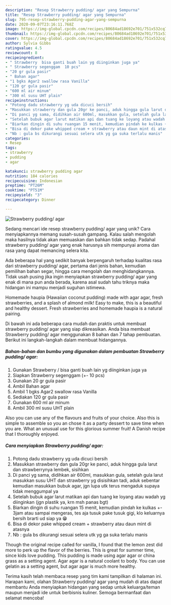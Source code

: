 ```yaml
---
description: "Resep Strawberry pudding/ agar yang Sempurna"
title: "Resep Strawberry pudding/ agar yang Sempurna"
slug: 795-resep-strawberry-pudding-agar-yang-sempurna
date: 2020-09-07T23:16:11.768Z
image: https://img-global.cpcdn.com/recipes/80684ad18692e701/751x532cq70/strawberry-pudding-agar-foto-resep-utama.jpg
thumbnail: https://img-global.cpcdn.com/recipes/80684ad18692e701/751x532cq70/strawberry-pudding-agar-foto-resep-utama.jpg
cover: https://img-global.cpcdn.com/recipes/80684ad18692e701/751x532cq70/strawberry-pudding-agar-foto-resep-utama.jpg
author: Sylvia Gibbs
ratingvalue: 4.5
reviewcount: 8
recipeingredient:
- " Strawberry  bisa ganti buah lain yg diinginkan juga ya"
- " Strawberry segenggam  10 pcs"
- "20 gr gula pasir"
- " Bahan agar"
- "1 bgks Agar2 swallow rasa Vanilla"
- "120 gr gula pasir"
- "600 ml air minum"
- "300 ml susu UHT plain"
recipeinstructions:
- "Potong dadu strawberry yg uda dicuci bersih"
- "Masukkan strawberry dan gula 20gr ke panci, aduk hingga gula larut dan strawberrynya lembek, sisihkan"
- "Di panci yg sama, didihkan air 600ml, masukkan gula, setelah gula larut masukkan susu UHT dan strawberry yg disisihkan tadi, aduk sebentar kemudian masukkan bubuk agar, jgn lupa utk terus mengaduk supaya tidak menggumpal ya"
- "Setelah bubuk agar larut matikan api dan tuang ke loyang atau wadah yg diinginkan (jgn plastik ya, krn msh panas bgt)"
- "Biarkan dingin di suhu ruangan 15 menit, kemudian pindah ke kulkas +- 3jam atau sampai mengeras, tes aja tusuk pake tusuk gigi, klo keluarnya bersih brarti ud siap ya 😁"
- "Bisa di dekor pake whipped cream + strawberry atau daun mint di atasnya"
- "Nb : gula bs dikurangi sesuai selera utk yg ga suka terlalu manis"
categories:
- Resep
tags:
- strawberry
- pudding
- agar

katakunci: strawberry pudding agar 
nutrition: 184 calories
recipecuisine: Indonesian
preptime: "PT26M"
cooktime: "PT51M"
recipeyield: "3"
recipecategory: Dinner

---
```



![Strawberry pudding/ agar](https://img-global.cpcdn.com/recipes/80684ad18692e701/751x532cq70/strawberry-pudding-agar-foto-resep-utama.jpg)

Sedang mencari ide resep strawberry pudding/ agar yang unik? Cara menyiapkannya memang susah-susah gampang. Kalau salah mengolah maka hasilnya tidak akan memuaskan dan bahkan tidak sedap. Padahal strawberry pudding/ agar yang enak harusnya sih mempunyai aroma dan rasa yang dapat memancing selera kita.

Ada beberapa hal yang sedikit banyak berpengaruh terhadap kualitas rasa dari strawberry pudding/ agar, pertama dari jenis bahan, kemudian pemilihan bahan segar, hingga cara mengolah dan menghidangkannya. Tidak usah pusing jika ingin menyiapkan strawberry pudding/ agar yang enak di mana pun anda berada, karena asal sudah tahu triknya maka hidangan ini mampu menjadi suguhan istimewa.

Homemade haupia (Hawaiian coconut pudding) made with agar agar, fresh strawberries, and a splash of almond milk! Easy to make, this is a beautiful and healthy dessert. Fresh strawberries and homemade haupia is a natural pairing.


Di bawah ini ada beberapa cara mudah dan praktis untuk membuat strawberry pudding/ agar yang siap dikreasikan. Anda bisa membuat Strawberry pudding/ agar menggunakan 8 bahan dan 7 tahap pembuatan. Berikut ini langkah-langkah dalam membuat hidangannya.

<!--inarticleads1-->

##### Bahan-bahan dan bumbu yang digunakan dalam pembuatan Strawberry pudding/ agar:

1. Gunakan  Strawberry / bisa ganti buah lain yg diinginkan juga ya
1. Siapkan  Strawberry segenggam (+- 10 pcs)
1. Gunakan 20 gr gula pasir
1. Ambil  Bahan agar
1. Ambil 1 bgks Agar2 swallow rasa Vanilla
1. Sediakan 120 gr gula pasir
1. Gunakan 600 ml air minum
1. Ambil 300 ml susu UHT plain


Also you can use any of the flavours and fruits of your choice. Also this is simple to assemble so you an chose it as a party dessert to save time when you are. What an unusual use for this glorious summer fruit! A Danish recipe that I thoroughly enjoyed. 

<!--inarticleads2-->

##### Cara menyiapkan Strawberry pudding/ agar:

1. Potong dadu strawberry yg uda dicuci bersih
1. Masukkan strawberry dan gula 20gr ke panci, aduk hingga gula larut dan strawberrynya lembek, sisihkan
1. Di panci yg sama, didihkan air 600ml, masukkan gula, setelah gula larut masukkan susu UHT dan strawberry yg disisihkan tadi, aduk sebentar kemudian masukkan bubuk agar, jgn lupa utk terus mengaduk supaya tidak menggumpal ya
1. Setelah bubuk agar larut matikan api dan tuang ke loyang atau wadah yg diinginkan (jgn plastik ya, krn msh panas bgt)
1. Biarkan dingin di suhu ruangan 15 menit, kemudian pindah ke kulkas +- 3jam atau sampai mengeras, tes aja tusuk pake tusuk gigi, klo keluarnya bersih brarti ud siap ya 😁
1. Bisa di dekor pake whipped cream + strawberry atau daun mint di atasnya
1. Nb : gula bs dikurangi sesuai selera utk yg ga suka terlalu manis


Though the original recipe called for vanilla, I found that the lemon zest did more to perk up the flavor of the berries. This is great for summer time, since kids love pudding. This pudding is made using agar agar or china grass as a setting agent. Agar agar is a natural coolant to body. You can use gelatin as a setting agent, but agar agar is much more healthy. 

Terima kasih telah membaca resep yang tim kami tampilkan di halaman ini. Harapan kami, olahan Strawberry pudding/ agar yang mudah di atas dapat membantu Anda menyiapkan hidangan yang sedap untuk keluarga/teman maupun menjadi ide untuk berbisnis kuliner. Semoga bermanfaat dan selamat mencoba!
